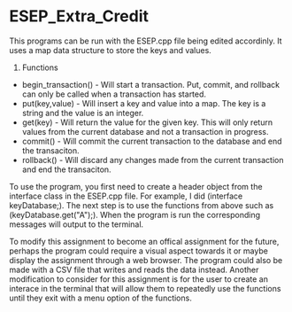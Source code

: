 # ESEP_Extra_Credit

This programs can be run with the ESEP.cpp file being edited accordinly. It uses a map data structure to store the keys and values.

1. Functions
- begin_transaction() - Will start a transaction. Put, commit, and rollback can only be called when a transaction has started.
- put(key,value) - Will insert a key and value into a map. The key is a string and the value is an integer.
- get(key) - Will return the value for the given key. This will only return values from the current database and not a transaction in progress.
- commit() - Will commit the current transaction to the database and end the transaciton.
- rollback() - Will discard any changes made from the current transaction and end the transaciton.

To use the program, you first need to create a header object from the interface class in the ESEP.cpp file. For example, I did (interface keyDatabase;).
The next step is to use the functions from above such as (keyDatabase.get("A");). When the program is run the corresponding messages will output to the terminal.

To modify this assignment to become an offical assignment for the future, perhaps the program could require a visual aspect towards it or maybe display the assignment through a web browser. The program could also be made with a CSV file that writes and reads the data instead. Another modification to consider for this assignment is for the user to create an interace in the terminal that will allow them to repeatedly use the functions until they exit with a menu option of the functions.
